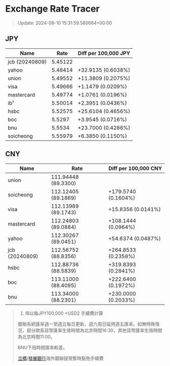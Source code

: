 # Exchange Rate Tracer

> Update: 2024-08-10 15:31:59.580664+00:00

## JPY

| Name           |    Rate | Diff per 100,000 JPY   |
|----------------|---------|------------------------|
| jcb (20240809) | 5.45122 |                        |
| yahoo          | 5.48414 | +32.9135 (0.6038%)     |
| union          | 5.49552 | +11.3809 (0.2075%)     |
| visa           | 5.49666 | +1.1479 (0.0209%)      |
| mastercard     | 5.49774 | +1.0761 (0.0196%)      |
| ib¹            | 5.50014 | +2.3951 (0.0436%)      |
| hsbc           | 5.52575 | +25.6104 (0.4656%)     |
| boc            | 5.5297  | +3.9545 (0.0716%)      |
| bnu            | 5.5534  | +23.7000 (0.4286%)     |
| soicheong      | 5.55979 | +6.3850 (0.1150%)      |

## CNY

| Name           | Rate                | Diff per 100,000 CNY   |
|----------------|---------------------|------------------------|
| union          | 111.94448	(89.3300) |                        |
| soicheong      | 112.12405	(89.1869) | +179.5740 (0.1604%)    |
| visa           | 112.13989	(89.1743) | +15.8356 (0.0141%)     |
| mastercard     | 112.24803	(89.0884) | +108.1444 (0.0964%)    |
| yahoo          | 112.30267	(89.0451) | +54.6374 (0.0487%)     |
| jcb (20240809) | 112.56752	(88.8356) | +264.8533 (0.2358%)    |
| hsbc           | 112.88736	(88.5839) | +319.8393 (0.2841%)    |
| boc            | 113.11000	(88.4095) | +222.6400 (0.1972%)    |
| bnu            | 113.34000	(88.2301) | +230.0000 (0.2033%)    |


> 1. IB以每JPY100,000 +USD2 手續費計算
>
> 銀聯系統匯率週一至週五每日更新，週六周日延用週五匯率。如無特殊情況，部分歐系貨幣匯率生效時間為北京時間16:30，其他貨幣匯率生效時間為北京時間11:00。
>
> BNU下班時間匯率較差。
>
> [立橋](https://www.wlbank.com.mo/uploads/ueditor/file/20181211/1544536513900230.pdf)/[發展銀行](https://www.mdb.com.mo/Service_Charges_20230728.pdf)海外銀聯提現暫時豁免手續費

